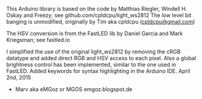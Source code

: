 This Arduino library is based on the code by Matthias Riegler, Windell H. Oskay and Freezy;
see github.com/cpldcpu/light_ws2812
The low level bit banging is unmodified, originally by Tim aka cpldcpu (cpldcpu@gmail.com)

The HSV conversion is from the FastLED lib by Daniel Garcia and Mark Kriegsman;
see fastled.io

I simplified the use of the original light_ws2812 by removing the cRGB datatype and added direct RGB and HSV access to each pixel.
Also a global brightness control has been implemented, similar to the one used in FastLED.
Added keywords for syntax highlighting in the Arduino IDE.
April 2nd, 2015
- Marv aka eMGoz or MGOS
emgoz.blogspot.de
